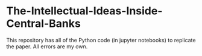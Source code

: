 # The-Intellectual-Ideas-Inside-Central-Banks
This repository has all of the Python code (in jupyter notebooks) to replicate the paper. All errors are my own.
